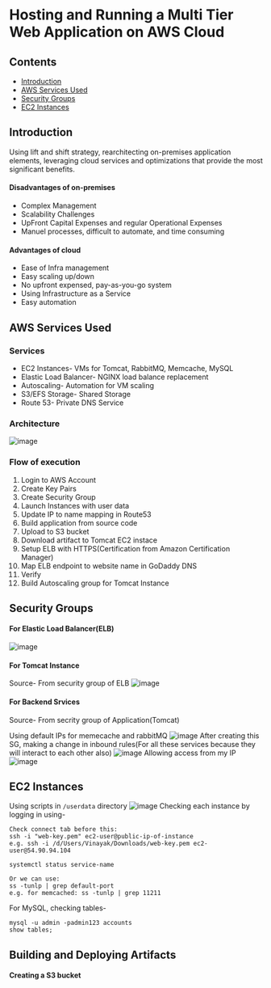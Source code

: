 # Hosting and Running a Multi Tier Web Application on AWS Cloud 
## Contents
* [Introduction](#Introduction "Goto Introduction")
* [AWS Services Used](#AWS-Services-Used "Goto AWS Services Used")
* [Security Groups](#Security-Groups "Goto Security Groups")
* [EC2 Instances](#EC2-Instances "Goto EC2 Instances")

## Introduction
Using lift and shift strategy, rearchitecting on-premises application elements, leveraging cloud services and optimizations that provide the most significant benefits.
#### Disadvantages of on-premises 
* Complex Management
* Scalability Challenges
* UpFront Capital Expenses and regular Operational Expenses
* Manuel processes, difficult to automate, and time consuming
#### Advantages of cloud
* Ease of Infra management
* Easy scaling up/down
* No upfront expensed, pay-as-you-go system
* Using Infrastructure as a Service
* Easy automation

## AWS Services Used
### Services
* EC2 Instances- VMs for Tomcat, RabbitMQ, Memcache, MySQL
* Elastic Load Balancer- NGINX load balance replacement
* Autoscaling- Automation for VM scaling
* S3/EFS Storage- Shared Storage
* Route 53- Private DNS Service
### Architecture
![image](https://github.com/user-attachments/assets/f997a0a9-713f-4250-be6e-8583d54bcc48)
### Flow of execution
1. Login to AWS Account
2. Create Key Pairs
3. Create Security Group
4. Launch Instances with user data
5. Update IP to name mapping in Route53
6. Build application from source code
7. Upload to S3 bucket
8. Download artifact to Tomcat EC2 instace
9. Setup ELB with HTTPS(Certification from Amazon Certification Manager)
10. Map ELB endpoint to website name in GoDaddy DNS
11. Verify
12. Build Autoscaling group for Tomcat Instance

## Security Groups
#### For Elastic Load Balancer(ELB)
![image](https://github.com/user-attachments/assets/ff16a43d-b818-4827-a38b-b71e46ec6081)
#### For Tomcat Instance
Source- From security group of ELB
![image](https://github.com/user-attachments/assets/2293a9a9-fb93-4088-9ce8-9d5716d0a31b)
#### For Backend Srvices
Source- From secrity group of Application(Tomcat)

Using default IPs for memecache and rabbitMQ
![image](https://github.com/user-attachments/assets/33154bb3-40c9-4135-8239-dfa32c0534d8)
After creating this SG, making a change in inbound rules(For all these services because they will interact to each other also)
![image](https://github.com/user-attachments/assets/e7a6f5ab-e294-4668-99eb-1b2bf6f7a966)
Allowing access from my IP
![image](https://github.com/user-attachments/assets/42fa8a2a-f3c5-4f60-9aa4-93935315b583)

## EC2 Instances
Using scripts in `/userdata` directory
![image](https://github.com/user-attachments/assets/4da975c1-5e53-46ac-8517-ffacdbb5d3ce)
Checking each instance by logging in using-

```
Check connect tab before this:
ssh -i "web-key.pem" ec2-user@public-ip-of-instance
e.g. ssh -i /d/Users/Vinayak/Downloads/web-key.pem ec2-user@54.90.94.104

systemctl status service-name

Or we can use:
ss -tunlp | grep default-port
e.g. for memcached: ss -tunlp | grep 11211 
```
For MySQL, checking tables-
```
mysql -u admin -padmin123 accounts
show tables;
```

## Building and Deploying Artifacts
#### Creating a S3 bucket






    
